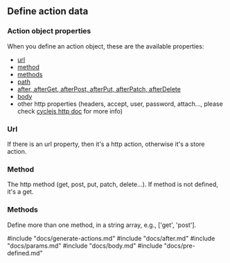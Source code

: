 ## Define action data

### Action object properties

When you define an action object, these are the available properties:

* [url](#url)
* [method](#method)
* [methods](#methods)
* [path](#update-nested-store-object-with-path)
* [after, afterGet, afterPost, afterPut, afterPatch, afterDelete](#use-the-after-property-to-specify-a-different-payload)
* [body](#use-the-body-property-as-a-body-creator-for-post)
* other http properties (headers, accept, user, password, attach..., please check [cyclejs http doc](https://cycle.js.org/api/http.html#api) for more info)

### Url

If there is an url property, then it's a http action, otherwise it's a store action.

### Method

The http method (get, post, put, patch, delete...). If method is not defined, it's a get.

### Methods

Define more than one method, in a string array, e.g., ['get', 'post'].

#include "docs/generate-actions.md"
#include "docs/after.md"
#include "docs/params.md"
#include "docs/body.md"
#include "docs/pre-defined.md"